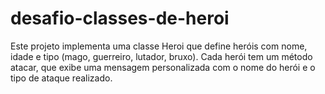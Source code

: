 # desafio-classes-de-heroi
Este projeto implementa uma classe Heroi que define heróis com nome, idade e tipo (mago, guerreiro, lutador, bruxo). Cada herói tem um método atacar, que exibe uma mensagem personalizada com o nome do herói e o tipo de ataque realizado.
